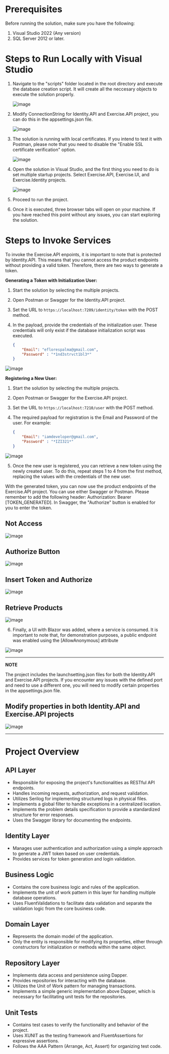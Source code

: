# Prerequisites

Before running the solution, make sure you have the following:

1. Visual Studio 2022 (Any version)
2. SQL Server 2012 or later.

# Steps to Run Locally with Visual Studio

1. Navigate to the "scripts" folder located in the root directory and execute the database creation script. It will create all the neccesary objects to execute the solution properly.

   ![image](https://github.com/eflorespalma/dotnet-exercise-solution/assets/2238801/280dcc83-59ea-4fae-befa-337c4e8963a8)
   
2. Modify ConnectionString for Identity.API and Exercise.API project, you can do this in the appsettings.json file.
   
   ![image](https://github.com/eflorespalma/dotnet-exercise-solution/assets/2238801/6346f4ae-325c-4748-ae0c-6ff436d4103d)

3. The solution is running with local certificates. If you intend to test it with Postman, please note that you need to disable the "Enable SSL certificate verification" option.

   ![image](https://github.com/eflorespalma/dotnet-exercise-solution/assets/2238801/6380b601-ca22-42a5-9b2e-e4efc779cc1b)
   
4. Open the solution in Visual Studio, and the first thing you need to do is set multiple startup projects. Select Exercise.API, Exercise.UI, and Exercise.Identity projects.

    ![image](https://github.com/eflorespalma/dotnet-exercise-solution/assets/2238801/39f84a7c-25a9-4546-a120-021337e36a4b)
   
5. Proceed to run the project.
6. Once it is executed, three browser tabs will open on your machine. If you have reached this point without any issues, you can start exploring the solution.

# Steps to Invoke Services

To invoke the Exercise.API enpoints, it is important to note that is protected by Identity.API. This means that you cannot access the product endpoints without providing a valid token. Therefore, there are two ways to generate a token.

**Generating a Token with Initialization User:**

1. Start the solution by selecting the multiple projects.
2. Open Postman or Swagger for the Identity.API project.
3. Set the URL to `https://localhost:7209/identity/token` with the POST method.
4. In the payload, provide the credentials of the initialization user. These credentials will only exist if the database initialization script was executed.

    ```json
    {
        "Email": "eflorespalma@gmail.com",
        "Password" : "*1nd3strvct1bl3*"
    }
    ```
![image](https://github.com/eflorespalma/dotnet-exercise-solution/assets/2238801/afc5b420-e655-4f91-b96c-aa6837bc9206)

**Registering a New User:**

1. Start the solution by selecting the multiple projects.
2. Open Postman or Swagger for the Exercise.API project.
3. Set the URL to `https://localhost:7210/user` with the POST method.
4. The required payload for registration is the Email and Password of the user. For example:

    ```json
    {
        "Email": "iamdeveloper@gmail.com",
        "Password" : "*IZI321*"
    }
    ```  
![image](https://github.com/eflorespalma/dotnet-exercise-solution/assets/2238801/6b07b090-5bee-4c06-a034-85d46cbdfd66)

5. Once the new user is registered, you can retrieve a new token using the newly created user. To do this, repeat steps 1 to 4 from the first method, replacing the values with the credentials of the new user.

With the generated token, you can now use the product endpoints of the Exercise.API project. You can use either Swagger or Postman. Please remember to add the following header: Authorization: Bearer [TOKEN_GENERATED]. In Swagger, the "Authorize" button is enabled for you to enter the token.

## Not Access
![image](https://github.com/eflorespalma/dotnet-exercise-solution/assets/2238801/ba1a60de-2dae-41d1-b07f-b2c236433307)

## Authorize Button
![image](https://github.com/eflorespalma/dotnet-exercise-solution/assets/2238801/078539b5-45f3-489f-a8f8-debce8987cef)

## Insert Token and Authorize
![image](https://github.com/eflorespalma/dotnet-exercise-solution/assets/2238801/839a94a4-d37c-49d8-8289-ee82aec4e8e1)

## Retrieve Products
![image](https://github.com/eflorespalma/dotnet-exercise-solution/assets/2238801/3cc3712f-8054-44ba-8ddf-b8e0b99a532d)

6. Finally, a UI with Blazor was added, where a service is consumed. It is important to note that, for demonstration purposes, a public endpoint was enabled using the [AllowAnonymous] attribute

![image](https://github.com/eflorespalma/dotnet-exercise-solution/assets/2238801/49058c41-8daa-4ad3-8fb1-d775c3eaae6a)

 ---
**NOTE**

The project includes the launchsetting.json files for both the Identity.API and Exercise.API projects. If you encounter any issues with the defined port and need to use a different one, you will need to modify certain properties in the appsettings.json file.

## Modify properties in both Identity.API and Exercise.API projects

![image](https://github.com/eflorespalma/dotnet-exercise-solution/assets/2238801/2bd93a5d-5ef0-43b5-8d59-1916c572330f)

--- 

# Project Overview

## API Layer
- Responsible for exposing the project's functionalities as RESTful API endpoints.
- Handles incoming requests, authorization, and request validation.
- Utilizes Serilog for implementing structured logs in physical files.
- Implements a global filter to handle exceptions in a centralized location.
- Implements the problem details specification to provide a standardized structure for error responses.
- Uses the Swagger library for documenting the endpoints.

## Identity Layer
- Manages user authentication and authorization using a simple approach to generate a JWT token based on user credentials.
- Provides services for token generation and login validation.

## Business Logic
- Contains the core business logic and rules of the application.
- Implements the unit of work pattern in this layer for handling multiple database operations.
- Uses FluentValidations to facilitate data validation and separate the validation logic from the core business code.

## Domain Layer
- Represents the domain model of the application.
- Only the entity is responsible for modifying its properties, either through constructors for initialization or methods within the same object.

## Repository Layer
- Implements data access and persistence using Dapper.
- Provides repositories for interacting with the database.
- Utilizes the Unit of Work pattern for managing transactions.
- Implements a simple generic implementation above Dapper, which is necessary for facilitating unit tests for the repositories.

## Unit Tests
- Contains test cases to verify the functionality and behavior of the project.
- Uses XUNIT as the testing framework and FluentAssertions for expressive assertions.
- Follows the AAA Pattern (Arrange, Act, Assert) for organizing test code.

